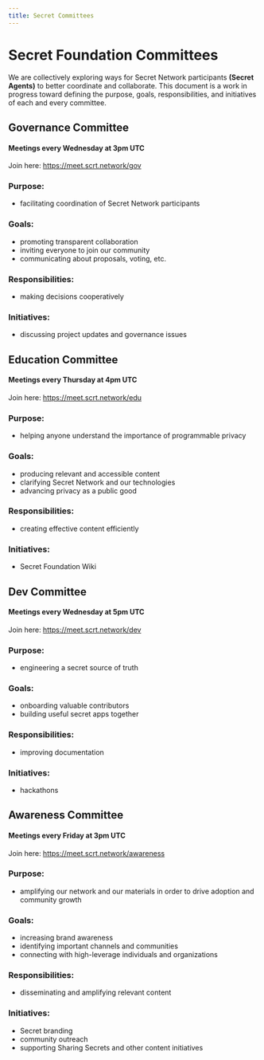 ```yaml
---
title: Secret Committees
---
```


# Secret Foundation Committees

We are collectively exploring ways for Secret Network participants **(Secret Agents)** to better coordinate and collaborate. This document is a work in progress toward defining the purpose, goals, responsibilities, and initiatives of each and every committee.

## Governance Committee

#### Meetings every Wednesday at 3pm UTC

Join here: https://meet.scrt.network/gov

### Purpose:
* facilitating coordination of Secret Network participants
### Goals: 
* promoting transparent collaboration
* inviting everyone to join our community
* communicating about proposals, voting, etc.
### Responsibilities:
* making decisions cooperatively
### Initiatives:
* discussing project updates and governance issues

## Education Committee

#### Meetings every Thursday at 4pm UTC

Join here: https://meet.scrt.network/edu

### Purpose:
* helping anyone understand the importance of programmable privacy
### Goals:
* producing relevant and accessible content
* clarifying Secret Network and our technologies
* advancing privacy as a public good
### Responsibilities:
* creating effective content efficiently
### Initiatives:
* Secret Foundation Wiki

## Dev Committee

#### Meetings every Wednesday at 5pm UTC

Join here: https://meet.scrt.network/dev

### Purpose:
* engineering a secret source of truth
### Goals:
* onboarding valuable contributors
* building useful secret apps together
### Responsibilities:
* improving documentation
### Initiatives:
* hackathons

## Awareness Committee

#### Meetings every Friday at 3pm UTC

Join here: https://meet.scrt.network/awareness

### Purpose:
* amplifying our network and our materials in order to drive adoption and community growth
### Goals:
* increasing brand awareness
* identifying important channels and communities
* connecting with high-leverage individuals and organizations
### Responsibilities:
* disseminating and amplifying relevant content
### Initiatives:
* Secret branding
* community outreach
* supporting Sharing Secrets and other content initiatives
